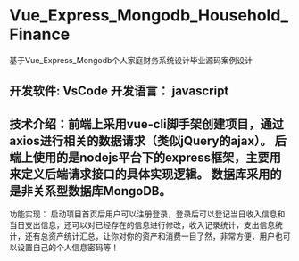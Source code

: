 # Vue_Express_Mongodb_Household_Finance
基于Vue_Express_Mongodb个人家庭财务系统设计毕业源码案例设计

## 开发软件: VsCode    开发语言： javascript

## 技术介绍：前端上采用vue-cli脚手架创建项目，通过axios进行相关的数据请求（类似jQuery的ajax）。 后端上使用的是nodejs平台下的express框架，主要用来定义后端请求接口的具体实现逻辑。 数据库采用的是非关系型数据库MongoDB。

功能实现： 启动项目首页后用户可以注册登录，登录后可以登记当日收入信息和当日支出信息，还可以对已经存在的信息进行修改，收入记录统计，支出信息统计，还有总资产统计汇总，让你对你的资产和消费一目了然，非常方便，用户也可以设置自己的个人信息密码等！
